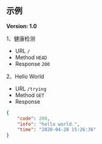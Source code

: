 
## 示例

**Version: 1.0**

1、健康检测

* URL `/`
* Method `HEAD`
* Response `200`

2、Hello World

* URL `/trying`
* Method `GET`
* Response

```json
{
    "code": 200,
    "info": "hello world.",
    "time": "2020-04-28 15:26:36"
}
```
